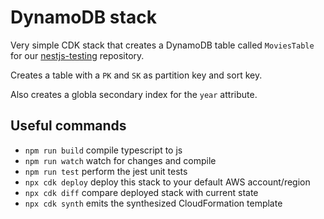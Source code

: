 # DynamoDB stack

Very simple CDK stack that creates a DynamoDB table called `MoviesTable` for our [nestjs-testing](https://github.com/ddewaele/nestjs-testing) repository.

Creates a table with a `PK` and `SK` as partition key and sort key.

Also creates a globla secondary index for the `year` attribute.

## Useful commands

* `npm run build`   compile typescript to js
* `npm run watch`   watch for changes and compile
* `npm run test`    perform the jest unit tests
* `npx cdk deploy`  deploy this stack to your default AWS account/region
* `npx cdk diff`    compare deployed stack with current state
* `npx cdk synth`   emits the synthesized CloudFormation template
